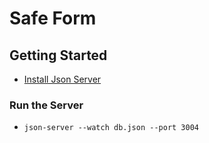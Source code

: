 # Safe Form

## Getting Started

- [Install Json Server](https://github.com/typicode/json-server)

### Run the Server
- `json-server --watch db.json --port 3004`
